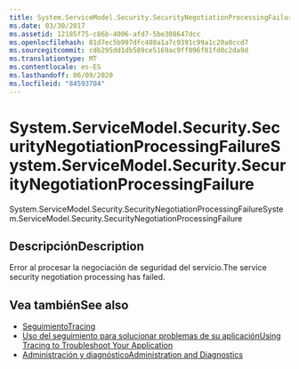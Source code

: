 ```yaml
---
title: System.ServiceModel.Security.SecurityNegotiationProcessingFailure
ms.date: 03/30/2017
ms.assetid: 12185f75-c86b-4006-afd7-5be308647dcc
ms.openlocfilehash: 81d7ec5b997dfc480a1a7c9391c99a1c20a0ccd7
ms.sourcegitcommit: cdb295dd1db589ce5169ac9ff096f01fd0c2da9d
ms.translationtype: MT
ms.contentlocale: es-ES
ms.lasthandoff: 06/09/2020
ms.locfileid: "84593704"
---
```

# <a name="systemservicemodelsecuritysecuritynegotiationprocessingfailure"></a><span data-ttu-id="7bcfb-102">System.ServiceModel.Security.SecurityNegotiationProcessingFailure</span><span class="sxs-lookup"><span data-stu-id="7bcfb-102">System.ServiceModel.Security.SecurityNegotiationProcessingFailure</span></span>
<span data-ttu-id="7bcfb-103">System.ServiceModel.Security.SecurityNegotiationProcessingFailure</span><span class="sxs-lookup"><span data-stu-id="7bcfb-103">System.ServiceModel.Security.SecurityNegotiationProcessingFailure</span></span>  
  
## <a name="description"></a><span data-ttu-id="7bcfb-104">Descripción</span><span class="sxs-lookup"><span data-stu-id="7bcfb-104">Description</span></span>  
 <span data-ttu-id="7bcfb-105">Error al procesar la negociación de seguridad del servicio.</span><span class="sxs-lookup"><span data-stu-id="7bcfb-105">The service security negotiation processing has failed.</span></span>  
  
## <a name="see-also"></a><span data-ttu-id="7bcfb-106">Vea también</span><span class="sxs-lookup"><span data-stu-id="7bcfb-106">See also</span></span>

- [<span data-ttu-id="7bcfb-107">Seguimiento</span><span class="sxs-lookup"><span data-stu-id="7bcfb-107">Tracing</span></span>](index.md)
- [<span data-ttu-id="7bcfb-108">Uso del seguimiento para solucionar problemas de su aplicación</span><span class="sxs-lookup"><span data-stu-id="7bcfb-108">Using Tracing to Troubleshoot Your Application</span></span>](using-tracing-to-troubleshoot-your-application.md)
- [<span data-ttu-id="7bcfb-109">Administración y diagnóstico</span><span class="sxs-lookup"><span data-stu-id="7bcfb-109">Administration and Diagnostics</span></span>](../index.md)
